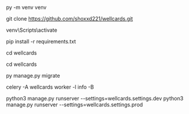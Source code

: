 py -m venv venv

git clone https://github.com/shoxxd221/wellcards.git

venv\Scripts\activate

pip install -r requirements.txt

cd wellcards

cd wellcards

py manage.py migrate

celery -A wellcards worker -l info -B

python3 manage.py runserver --settings=wellcards.settings.dev
python3 manage.py runserver --settings=wellcards.settings.prod
